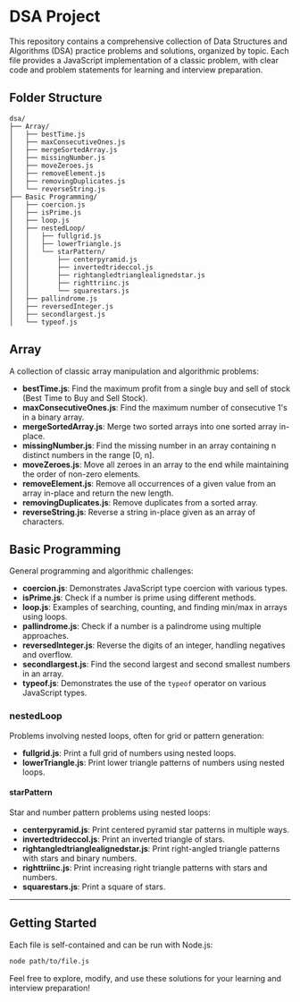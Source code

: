 # DSA Project

This repository contains a comprehensive collection of Data Structures and Algorithms (DSA) practice problems and solutions, organized by topic. Each file provides a JavaScript implementation of a classic problem, with clear code and problem statements for learning and interview preparation.

## Folder Structure

```
dsa/
├── Array/
│   ├── bestTime.js
│   ├── maxConsecutiveOnes.js
│   ├── mergeSortedArray.js
│   ├── missingNumber.js
│   ├── moveZeroes.js
│   ├── removeElement.js
│   ├── removingDuplicates.js
│   └── reverseString.js
├── Basic Programming/
│   ├── coercion.js
│   ├── isPrime.js
│   ├── loop.js
│   ├── nestedLoop/
│   │   ├── fullgrid.js
│   │   ├── lowerTriangle.js
│   │   └── starPattern/
│   │       ├── centerpyramid.js
│   │       ├── invertedtrideccol.js
│   │       ├── rightangledtrianglealignedstar.js
│   │       ├── righttriinc.js
│   │       └── squarestars.js
│   ├── pallindrome.js
│   ├── reversedInteger.js
│   ├── secondlargest.js
│   └── typeof.js
```

## Array
A collection of classic array manipulation and algorithmic problems:

- **bestTime.js**: Find the maximum profit from a single buy and sell of stock (Best Time to Buy and Sell Stock).
- **maxConsecutiveOnes.js**: Find the maximum number of consecutive 1's in a binary array.
- **mergeSortedArray.js**: Merge two sorted arrays into one sorted array in-place.
- **missingNumber.js**: Find the missing number in an array containing n distinct numbers in the range [0, n].
- **moveZeroes.js**: Move all zeroes in an array to the end while maintaining the order of non-zero elements.
- **removeElement.js**: Remove all occurrences of a given value from an array in-place and return the new length.
- **removingDuplicates.js**: Remove duplicates from a sorted array.
- **reverseString.js**: Reverse a string in-place given as an array of characters.

## Basic Programming
General programming and algorithmic challenges:

- **coercion.js**: Demonstrates JavaScript type coercion with various types.
- **isPrime.js**: Check if a number is prime using different methods.
- **loop.js**: Examples of searching, counting, and finding min/max in arrays using loops.
- **pallindrome.js**: Check if a number is a palindrome using multiple approaches.
- **reversedInteger.js**: Reverse the digits of an integer, handling negatives and overflow.
- **secondlargest.js**: Find the second largest and second smallest numbers in an array.
- **typeof.js**: Demonstrates the use of the `typeof` operator on various JavaScript types.

### nestedLoop
Problems involving nested loops, often for grid or pattern generation:

- **fullgrid.js**: Print a full grid of numbers using nested loops.
- **lowerTriangle.js**: Print lower triangle patterns of numbers using nested loops.

#### starPattern
Star and number pattern problems using nested loops:

- **centerpyramid.js**: Print centered pyramid star patterns in multiple ways.
- **invertedtrideccol.js**: Print an inverted triangle of stars.
- **rightangledtrianglealignedstar.js**: Print right-angled triangle patterns with stars and binary numbers.
- **righttriinc.js**: Print increasing right triangle patterns with stars and numbers.
- **squarestars.js**: Print a square of stars.

---

## Getting Started

Each file is self-contained and can be run with Node.js:

```bash
node path/to/file.js
```

Feel free to explore, modify, and use these solutions for your learning and interview preparation!
